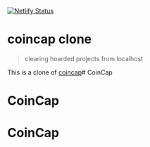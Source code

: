 [![Netlify Status](https://api.netlify.com/api/v1/badges/49a0bd7f-5d5d-4b86-a0d9-7304c996c4d4/deploy-status)](https://app.netlify.com/sites/tittoh-coincap/deploys)

# coincap clone

> clearing hoarded projects from localhost

This is a clone of [coincap](https://coincap.io/)# CoinCap
# CoinCap
# CoinCap
